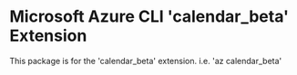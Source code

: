 Microsoft Azure CLI 'calendar_beta' Extension
==========================================

This package is for the 'calendar_beta' extension.
i.e. 'az calendar_beta'
